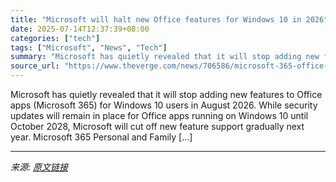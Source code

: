 ```yaml
---
title: "Microsoft will halt new Office features for Windows 10 in 2026"
date: 2025-07-14T12:37:39+08:00
categories: ["tech"]
tags: ["Microsoft", "News", "Tech"]
summary: "Microsoft has quietly revealed that it will stop adding new features to Office apps (Microsoft 365) for Windows 10 users in August 2026. While security updates will remain in place for Office apps run"
source_url: "https://www.theverge.com/news/706586/microsoft-365-office-app-features-windows-10-end-of-life-2026"
---
```


Microsoft has quietly revealed that it will stop adding new features to Office apps (Microsoft 365) for Windows 10 users in August 2026. While security updates will remain in place for Office apps running on Windows 10 until October 2028, Microsoft will cut off new feature support gradually next year. Microsoft 365 Personal and Family [&#8230;]

---

*来源: [原文链接](https://www.theverge.com/news/706586/microsoft-365-office-app-features-windows-10-end-of-life-2026)*
